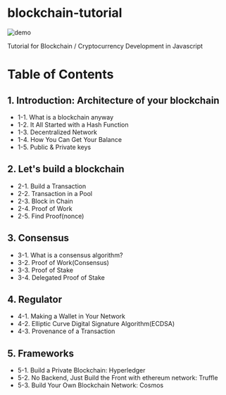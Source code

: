 # blockchain-tutorial
![demo](https://player.vimeo.com/video/262600232)

Tutorial for Blockchain / Cryptocurrency Development in Javascript



# Table of Contents

## 1. Introduction: Architecture of your blockchain
  - 1-1. What is a blockchain anyway
  - 1-2. It All Started with a Hash Function
  - 1-3. Decentralized Network
  - 1-4. How You Can Get Your Balance 
  - 1-5. Public & Private keys

## 2. Let's build a blockchain
  - 2-1. Build a Transaction 
  - 2-2. Transaction in a Pool
  - 2-3. Block in Chain
  - 2-4. Proof of Work
  - 2-5. Find Proof(nonce)

## 3. Consensus
  - 3-1. What is a consensus algorithm?
  - 3-2. Proof of Work(Consensus)
  - 3-3. Proof of Stake
  - 3-4. Delegated Proof of Stake
  
## 4. Regulator
  - 4-1. Making a Wallet in Your Network
  - 4-2. Elliptic Curve Digital Signature Algorithm(ECDSA)
  - 4-3. Provenance of a Transaction
  
## 5. Frameworks
  - 5-1. Build a Private Blockchain: Hyperledger
  - 5-2. No Backend, Just Build the Front with ethereum network: Truffle
  - 5-3. Build Your Own Blockchain Network: Cosmos
